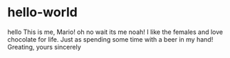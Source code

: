 # hello-world
hello
This is me, Mario!
oh no wait its me noah!
I like the females and love chocolate for life.
Just as spending some time with a beer in my hand!
Greating, yours sincerely

